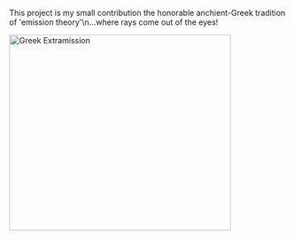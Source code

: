 This project is my small contribution the honorable anchient-Greek tradition of 'emission theory'\n...where rays come out of the eyes!

<img width="400" height="354" alt="Greek Extramission" src="https://github.com/user-attachments/assets/545f4e06-a16c-4226-ba23-16cb2ac97856" />
